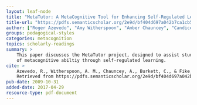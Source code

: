 ```yaml
---
layout: leaf-node
title: "MetaTutor: A MetaCognitive Tool for Enhancing Self-Regulated Learning"
title-url: "https://pdfs.semanticscholar.org/2e9d/bf404d697a042b7ca1cb5ee9817b2be1fe05.pdf"
author: ["Roger Azevedo", "Amy Witherspoon", "Amber Chauncey", "Candice Burkett","Ashley Fike"]
groups: pedagogical-styles
categories: metacognition
topics: scholarly-readings
summary: >
    This paper discusses the MetaTutor project, designed to assist students' development
    of metacognitive abiltiy through self-regulated learning.
cite: >
    Azevedo, R., Witherspoon, A. M., Chauncey, A., Burkett, C., & Fike, A. (2009, October). MetaTutor: A MetaCognitive Tool for Enhancing Self-Regulated Learning. In AAAI Fall Symposium: Cognitive and Metacognitive Educational Systems.
    Retrieved from https://pdfs.semanticscholar.org/2e9d/bf404d697a042b7ca1cb5ee9817b2be1fe05.pdf
pub-date: 2009-10-31
added-date: 2017-04-29
resource-type: pdf-document
---
```

